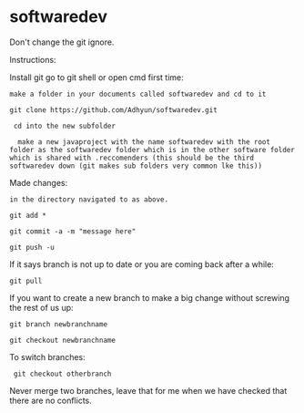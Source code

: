 # softwaredev

Don't change the git ignore.

Instructions:

Install git
go to git shell or open cmd
first time: 

    make a folder in your documents called softwaredev and cd to it
  
    git clone https://github.com/Adhyun/softwaredev.git
  
     cd into the new subfolder
  
      make a new javaproject with the name softwaredev with the root folder as the softwaredev folder which is in the other software folder which is shared with .reccomenders (this should be the third softwaredev down (git makes sub folders very common lke this))
  

Made changes:

    in the directory navigated to as above.
  
    git add *
  
    git commit -a -m "message here"
  
    git push -u
  
  
If it says branch is not up to date or you are coming back after a while:

    git pull
  
  
If you want to create a new branch to make a big change without screwing the rest of us up:

    git branch newbranchname
  
    git checkout newbranchname
  
  
To switch branches:

     git checkout otherbranch
  
Never merge two branches, leave that for me when we have checked that there are no conflicts.
  
